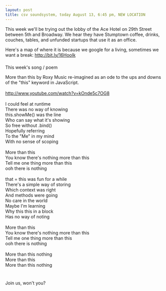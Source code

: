```yaml
---
layout: post
title: csv soundsystem, today August 13, 6:45 pm, NEW LOCATION
---
```



This week we'll be trying out the lobby of the Ace Hotel on 29th Street between 5th and Broadway. We hear they have Stumptown coffee, drinks, couches, tables, and unfunded startups that use it as an office.

Here's a map of where it is because we google for a living, sometimes we want a break: http://bit.ly/16HooIk 

###
This week's song / poem

More than this by Roxy Music re-imagined as an ode to the ups and downs of the "this" keyword in JavaScript.<br/>
<br/>
http://www.youtube.com/watch?v=kOnde5c7OG8
<br/>
<br/>
I could feel at runtime<br/>
There was no way of knowing<br/>
this.showMe() was the line<br/>
Who can say what it's showing<br/>
So free without .bind()<br/>
Hopefully referring<br/>
To the "Me" in my mind<br/>
With no sense of scoping<br/>
<br/>
More than this<br/>
You know there's nothing more than this <br/>
Tell me one thing more than this <br/>
ooh there is nothing<br/>
<br/>
that = this was fun for a while<br/>
There's a simple way of storing<br/>
Which context was right<br/>
And methods were going<br/>
No care in the world<br/>
Maybe I'm learning<br/>
Why this this in a block<br/>
Has no way of noting<br/>
<br/>
More than this<br/>
You know there's nothing more than this<br/> 
Tell me one thing more than this <br/>
ooh there is nothing<br/>
<br/>
More than this nothing<br/>
More than this<br/>
More than this nothing<br/>
<br/>
###

Join us, won't you?
